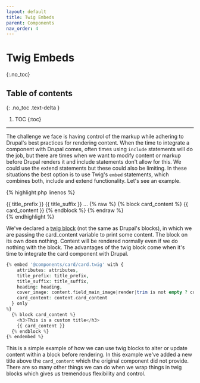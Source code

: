 ```yaml
---
layout: default
title: Twig Embeds
parent: Components
nav_order: 4
---
```


# Twig Embeds
{:.no_toc}

## Table of contents
{: .no_toc .text-delta }

1. TOC
{:toc}

---

The challenge we face is having control of the markup while adhering to Drupal's best practices for rendering content.  When the time to integrate a component with Drupal comes, often times using `include` statements will do the job, but there are times when we want to modify content or markup before Drupal renders it and include statements don't allow for this.  We could use the extend statements but these could also be limiting.  In these situations the best option is to use Twig's `embed` statements, which combines both, include and extend functionality.  Let's see an example.

{% highlight php linenos %}
<article class="card
  {{ attributes ? attributes.class }}"
  {{ attributes ? attributes|without(class) }}>
  {{ title_prefix }}
  {{ title_suffix }}
  ...
  {% raw %}
    {% block card_content %}
      {{ card_content }}
    {% endblock %}
  {% endraw %}
</article>
{% endhighlight %}

We've declared a [twig block](https://twig.symfony.com/doc/2.x/tags/extends.html) (not the same as Drupal's blocks), in which we are passing the card_content variable to print some content.  The block on its own does nothing.  Content will be rendered normally even if we do nothing with the block.  The advantages of the twig block come when it's time to integrate the card component with Drupal.

```php
{% embed '@components/card/card.twig' with {
    attributes: attributes,
    title_prefix: title_prefix,
    title_suffix: title_suffix,
    heading: heading,
    cover_image: content.field_main_image|render|trim is not empty ? content.field_main_image,
    card_content: content.card_content
  } only
%}
  {% block card_content %}
    <h3>This is a custom title</h3>
    {{ card_content }}
  {% endblock %}
{% endembed %}
```

This is a simple example of how we can use twig blocks to alter or update content within a block before rendering.  In this example we've added a new title above the `card_content` which the original component did not provide.  There are so many other things we can do when we wrap things in twig blocks which gives us tremendous flexibility and control.
